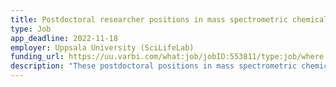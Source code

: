 ```yaml
---
title: Postdoctoral researcher positions in mass spectrometric chemical biology
type: Job
app_deadline: 2022-11-18
employer: Uppsala University (SciLifeLab)
funding_url: https://uu.varbi.com/what:job/jobID:553811/type:job/where:1/apply:1
description: "These postdoctoral positions in mass spectrometric chemical biology and metabolomics for microbiome investigation are available in the laboratory of Associate Professor Daniel Globisch. The Globisch laboratory is an international and multidisciplinary research group. Our research focus lies on the development of new methodologies to enhance the scope of quantitative and qualitative metabolomics-based research to simplify the discovery of disease-specific small molecule biomarkers in human samples (Example literature: Angew. Chem. Int. Ed. 2021, 60, 23232-23240; 2020, 59, 14342; 2018, 57, 13805; 2021; Chem. Sci. 2018, 9, 6233; Proc. Natl. Acad. Sci. U. S. A. 2013, 110, 4218). This highly interdisciplinary project will include newly developed techniques at the interface of Chemistry and Biology with a combination of metabolomics-based analysis, mass spectrometric analysis of metabolites in biological samples, metabolic pathway analysis, and Chemical Biology techniques. Our team is currently searching for a highly motivated and enthusiastic postdoctoral researchers with passion and enthusiasm for science to support our ongoing interdisciplinary research projects to identify metabolic biomarkers and elucidate microbiome metabolism using mass spectrometry-based metabolomics."
---
```

